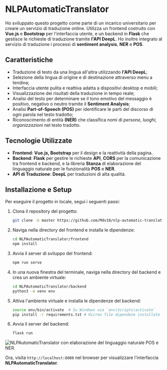 # NLPAutomaticTranslator

Ho sviluppato questo progetto come parte di un incarico universitario per creare un servizio di traduzione online. Utilizza un frontend costruito con **Vue.js** e **Bootstrap** per l'interfaccia utente, e un backend in **Flask** che gestisce le richieste di traduzione tramite **l'API DeepL**. Ho inoltre integrato al servizio di traduzione i processi di **sentiment analysis**, **NER** e **POS**.

## Caratteristiche

- Traduzione di testo da una lingua all'altra utilizzando **l'API DeepL**;
- Selezione della lingua di origine e di destinazione attraverso menu a tendina;
- Interfaccia utente pulita e reattiva adatta a dispositivi desktop e mobili;
- Visualizzazione dei risultati della traduzione in tempo reale;
- Analisi del testo per determinare se il tono emotivo del messaggio è positivo, negativo o neutro tramite il **Sentiment Analysis**;
- Analisi **Part-of-Speech (POS)** per identificare le parti del discorso di ogni parola nel testo tradotto;
- Riconoscimento di entità **(NER)** che classifica nomi di *persone, luoghi, organizzazioni* nel testo tradotto.


## Tecnologie Utilizzate

- **Frontend**: **Vue.js, Bootstrap** per il design e la reattività della pagina.
- **Backend**: **Flask** per gestire le richieste **API**, **CORS** per la comunicazione tra frontend e backend, e la libreria **Stanza** di elaborazione del linguaggio naturale per le funzionalità **POS** e **NER**.
- **API di Traduzione**: **DeepL** per traduzioni di alta qualità.

## Installazione e Setup

Per eseguire il progetto in locale, segui i seguenti passi:

1. Clona il repository del progetto:
    ```sh
    git clone -b master https://github.com/Mdv18/nlp-automatic-translator-processing.git
    ```

2. Naviga nella directory del frontend e installa le dipendenze:
    ```sh
    cd NLPAutomaticTranslator/frontend
    npm install
    ```

3. Avvia il server di sviluppo del frontend:
    ```sh
    npm run serve
    ```

4. In una nuova finestra del terminale, naviga nella directory del backend e crea un ambiente virtuale:
    ```sh
    cd NLPAutomaticTranslator/backend
    python3 -m venv env
    ```

5. Attiva l'ambiente virtuale e installa le dipendenze del backend:
    ```sh
    source env/bin/activate  # Su Windows usa `env\Scripts\activate`
    pip install -r requirements.txt # Ricreo file dipendeze installate - pip freeze > requirements.txt

    ```

6. Avvia il server del backend:
    ```sh
    flask run
    ```

![NLPAutomaticTranslator con elaborazione del linguaggio naturale **POS** e **NER**.](https://i.imgur.com/eo1of45.png)

Ora, visita `http://localhost:8080` nel browser per visualizzare l'interfaccia **NLPAutomaticTranslator**.
